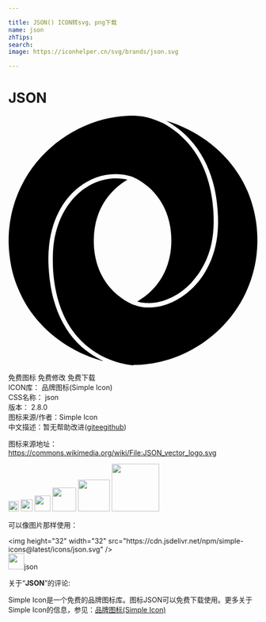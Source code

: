 ```yaml
---

title: JSON() ICON转svg、png下载
name: json
zhTips: 
search: 
image: https://iconhelper.cn/svg/brands/json.svg

---
```


# JSON  <small style="font-size: 60%;font-weight: 100"></small>

<div id="svg" class="svg-wrap">
<svg role="img" viewBox="0 0 24 24" xmlns="http://www.w3.org/2000/svg"><title>JSON icon</title><path d="M12.043 23.968c.479-.004.953-.029 1.426-.094 1.08-.138 2.143-.433 3.146-.863 1.409-.602 2.698-1.471 3.793-2.543 1.003-.989 1.842-2.151 2.44-3.427.509-1.097.869-2.274 1.02-3.476.149-1.16.135-2.346-.045-3.499-.149-.96-.419-1.896-.793-2.788-.24-.561-.525-1.101-.854-1.617-1.168-1.837-2.861-3.314-4.81-4.301-.693-.355-1.423-.645-2.172-.869h-.005c.119.063.24.132.345.201.12.074.239.146.351.225.569.385 1.094.827 1.559 1.33 1.063 1.145 1.797 2.548 2.218 4.041.284.982.434 1.998.495 3.017.044.743.044 1.491-.047 2.229-.149 1.27-.554 2.51-1.228 3.596-.495.803-1.14 1.519-1.903 2.084-1.244.928-2.877 1.482-4.436 1.114-.254-.061-.51-.146-.748-.258-.271-.124-.54-.277-.779-.449-.465-.311-.885-.685-1.244-1.106-.435-.52-.794-1.111-1.049-1.747-.314-.806-.479-1.672-.494-2.54-.03-1.273.225-2.553.854-3.67.42-.744.989-1.396 1.663-1.918.225-.178.464-.333.704-.479l.016-.007c-.466-.105-.96-.151-1.441-.12-.418.029-.823.105-1.228.239-.359.12-.704.271-1.019.45-.255.149-.508.315-.733.495-.211.18-.42.359-.615.555-1.123 1.153-1.768 2.682-2.022 4.256-.15.973-.15 1.961-.091 2.951.105 1.394.391 2.786.945 4.061.344.794.793 1.527 1.348 2.173.854.987 1.934 1.753 3.132 2.231.675.271 1.394.465 2.113.54.074.015.149.015.209.015l-.021-.032zm-2.934-.398c-.164-.07-.314-.149-.45-.228-.149-.083-.3-.168-.449-.259-.585-.362-1.108-.787-1.589-1.275-1.094-1.138-1.827-2.567-2.247-4.081-.284-1.034-.435-2.102-.495-3.172-.044-.703-.029-1.393.046-2.082.135-1.257.495-2.501 1.124-3.58.449-.794 1.063-1.498 1.783-2.053.494-.374 1.049-.69 1.633-.9.824-.299 1.708-.389 2.563-.27.33.045.658.121.959.225.029 0 .029 0 .045.03.015.015.045.015.06.03.045.016.104.045.165.074.239.12.479.271.704.42.899.629 1.633 1.498 2.097 2.502.42.914.615 1.934.631 2.938.014 1.079-.18 2.157-.645 3.146-.555 1.184-1.498 2.188-2.638 2.832.09.03.18.045.271.075.225.044.449.074.688.074 1.468.045 2.892-.659 3.94-1.647.195-.18.375-.375.54-.585.225-.27.435-.539.614-.823.239-.375.435-.75.614-1.154.226-.539.404-1.094.509-1.664.196-1.004.211-2.022.149-3.026-.135-2.022-.673-4.045-1.842-5.724-.18-.254-.359-.494-.555-.719-.329-.375-.689-.719-1.063-1.034-.42-.345-.885-.659-1.363-.915-.493-.223-1.078-.447-1.692-.598l-.3-.06c-.209-.03-.42-.044-.634-.06-.325-.015-.669-.01-1.015.016-.704.045-1.412.16-2.112.337-3.356.866-6.292 3.205-7.855 6.308C.799 7.657.445 8.714.238 9.8c-.239 1.243-.27 2.523-.104 3.775.12 1.02.374 2.023.778 2.977.227.57.511 1.124.825 1.648 1.094 1.783 2.683 3.236 4.51 4.24.688.391 1.408.69 2.157.945.226.074.45.149.689.209l.016-.024z"/></svg>
</div>
<detail full-name='json'></detail>

<div class="detail-page">
<p>
<span><span class="badge-success badge">免费图标</span> <span class="badge-success badge">免费修改</span>  <span class="badge-success badge">免费下载</span> </span>
<br/>
<span>
ICON库：
<span class="badge-secondary badge">品牌图标(Simple Icon)</span> 
</span>
<br/>
<span>
CSS名称：
<span class="badge-secondary badge">json</span> 
</span>

<br/>
<span>
版本：
<span class="badge-secondary badge">2.8.0</span> 
</span>
<br/>
<span>图标来源/作者：<span class="badge-light badge">Simple Icon</span></span> 
<br/>
<span class="zh-detail">中文描述：暂无<span class="help-link"><span>帮助改进</span>(<a href="https://gitee.com/liuwave/icon-helper/edit/master/json/brands/json.json" target="_blank" rel="noopener noreferrer">gitee</a><a href="https://github.com/liuwave/icon-helper/edit/master/json/brands/json.json" target="_blank" rel="noopener noreferrer">github</a></span>)</span><br/>
</p>
</div><div class="description description alert alert-light"><p>图标来源地址：<a href="https://commons.wikimedia.org/wiki/File:JSON_vector_logo.svg" target="_blank" rel="noopener noreferrer">https://commons.wikimedia.org/wiki/File:JSON_vector_logo.svg</a></p></div>
<div class="alert alert-dark">
<img height="21" width="21" src="https://cdn.jsdelivr.net/npm/simple-icons@latest/icons/json.svg" />
<img height="24" width="24" src="https://cdn.jsdelivr.net/npm/simple-icons@latest/icons/json.svg" />
<img height="32" width="32" src="https://cdn.jsdelivr.net/npm/simple-icons@latest/icons/json.svg" />
<img height="48" width="48" src="https://cdn.jsdelivr.net/npm/simple-icons@latest/icons/json.svg" />
<img height="64" width="64" src="https://cdn.jsdelivr.net/npm/simple-icons@latest/icons/json.svg" />
<img height="96" width="96" src="https://cdn.jsdelivr.net/npm/simple-icons@latest/icons/json.svg" />

</div>
<div>
  <p>可以像图片那样使用：    
  </p>
  <div class="alert alert-primary" style="font-size: 14px">
    &lt;img height="32" width="32" src="https://cdn.jsdelivr.net/npm/simple-icons@latest/icons/json.svg" /&gt;
    <copy-btn content='<img height="32" width="32" src="https://cdn.jsdelivr.net/npm/simple-icons@latest/icons/json.svg" />'></copy-btn>
  </div>
  <div class="alert alert-secondary">
    <img height="32" width="32" src="https://cdn.jsdelivr.net/npm/simple-icons@latest/icons/json.svg" />json
    <copy-btn content="json" btn-title="复制图标名称"></copy-btn>
  </div>
</div>
<div class="icon-detail__container">
<p>关于“<b>JSON</b>”的评论:</p>
</div>
<Vssue title="关于“JSON”的评论" />
<div><p>Simple Icon是一个免费的品牌图标库。图标JSON可以免费下载使用。更多关于  Simple Icon的信息，参见：<a target="_blank" href="https://iconhelper.cn/brands.html">品牌图标(Simple Icon)</a>
</p></div>
